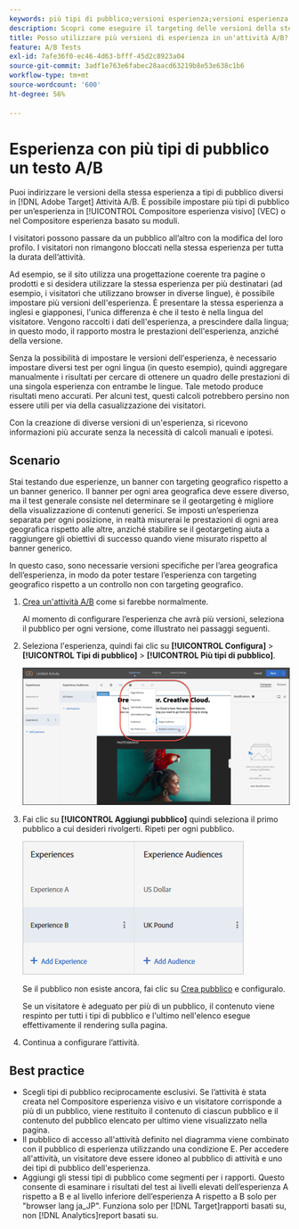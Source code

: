 ```yaml
---
keywords: più tipi di pubblico;versioni esperienza;versioni esperienza target
description: Scopri come eseguire il targeting delle versioni della stessa esperienza per tipi di pubblico diversi in [!DNL Adobe Target] Attività A/B.
title: Posso utilizzare più versioni di esperienza in un'attività A/B?
feature: A/B Tests
exl-id: 7afe36f0-ec46-4d63-bfff-45d2c8923a04
source-git-commit: 3adf1e763e6fabec28aacd63219b8e53e638c1b6
workflow-type: tm+mt
source-wordcount: '600'
ht-degree: 56%

---
```


# Esperienza con più tipi di pubblico un testo A/B

Puoi indirizzare le versioni della stessa esperienza a tipi di pubblico diversi in [!DNL Adobe Target] Attività A/B. È possibile impostare più tipi di pubblico per un’esperienza in [!UICONTROL Compositore esperienza visivo] (VEC) o nel Compositore esperienza basato su moduli.

I visitatori possono passare da un pubblico all’altro con la modifica del loro profilo. I visitatori non rimangono bloccati nella stessa esperienza per tutta la durata dell’attività.

Ad esempio, se il sito utilizza una progettazione coerente tra pagine o prodotti e si desidera utilizzare la stessa esperienza per più destinatari (ad esempio, i visitatori che utilizzano browser in diverse lingue), è possibile impostare più versioni dell&#39;esperienza. È presentare la stessa esperienza a inglesi e giapponesi, l&#39;unica differenza è che il testo è nella lingua del visitatore. Vengono raccolti i dati dell&#39;esperienza, a prescindere dalla lingua; in questo modo, il rapporto mostra le prestazioni dell&#39;esperienza, anziché della versione.

Senza la possibilità di impostare le versioni dell&#39;esperienza, è necessario impostare diversi test per ogni lingua (in questo esempio), quindi aggregare manualmente i risultati per cercare di ottenere un quadro delle prestazioni di una singola esperienza con entrambe le lingue. Tale metodo produce risultati meno accurati. Per alcuni test, questi calcoli potrebbero persino non essere utili per via della casualizzazione dei visitatori.

Con la creazione di diverse versioni di un&#39;esperienza, si ricevono informazioni più accurate senza la necessità di calcoli manuali e ipotesi.

## Scenario

Stai testando due esperienze, un banner con targeting geografico rispetto a un banner generico. Il banner per ogni area geografica deve essere diverso, ma il test generale consiste nel determinare se il geotargeting è migliore della visualizzazione di contenuti generici. Se imposti un’esperienza separata per ogni posizione, in realtà misurerai le prestazioni di ogni area geografica rispetto alle altre, anziché stabilire se il geotargeting aiuta a raggiungere gli obiettivi di successo quando viene misurato rispetto al banner generico.

In questo caso, sono necessarie versioni specifiche per l’area geografica dell’esperienza, in modo da poter testare l’esperienza con targeting geografico rispetto a un controllo non con targeting geografico.

1. [Crea un&#39;attività A/B](/help/main/c-activities/t-test-ab/t-test-create-ab/test-create-ab.md) come si farebbe normalmente.

   Al momento di configurare l’esperienza che avrà più versioni, seleziona il pubblico per ogni versione, come illustrato nei passaggi seguenti.

1. Seleziona l&#39;esperienza, quindi fai clic su **[!UICONTROL Configura]** > **[!UICONTROL Tipi di pubblico]** > **[!UICONTROL Più tipi di pubblico]**.

   ![Opzione Più tipi di pubblico](/help/main/c-activities/t-test-ab/t-test-create-ab/assets/multiple-audiences-new.png)

1. Fai clic su **[!UICONTROL Aggiungi pubblico]** quindi seleziona il primo pubblico a cui desideri rivolgerti. Ripeti per ogni pubblico.

   ![immagine exp-versions](assets/exp-versions.png)

   Se il pubblico non esiste ancora, fai clic su [Crea pubblico](/help/main/c-target/c-audiences/create-audience.md#task_E18BD77A9A8F4ED0AC50569F94556558) e configuralo.

   Se un visitatore è adeguato per più di un pubblico, il contenuto viene respinto per tutti i tipi di pubblico e l&#39;ultimo nell&#39;elenco esegue effettivamente il rendering sulla pagina.

1. Continua a configurare l’attività.

## Best practice

* Scegli tipi di pubblico reciprocamente esclusivi. Se l’attività è stata creata nel Compositore esperienza visivo e un visitatore corrisponde a più di un pubblico, viene restituito il contenuto di ciascun pubblico e il contenuto del pubblico elencato per ultimo viene visualizzato nella pagina.
* Il pubblico di accesso all&#39;attività definito nel diagramma viene combinato con il pubblico di esperienza utilizzando una condizione E. Per accedere all&#39;attività, un visitatore deve essere idoneo al pubblico di attività e uno dei tipi di pubblico dell&#39;esperienza.
* Aggiungi gli stessi tipi di pubblico come segmenti per i rapporti. Questo consente di esaminare i risultati del test ai livelli elevati dell’esperienza A rispetto a B e al livello inferiore dell’esperienza A rispetto a B solo per &quot;browser lang ja_JP&quot;. Funziona solo per [!DNL Target]rapporti basati su, non [!DNL Analytics]report basati su.
